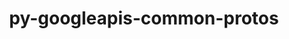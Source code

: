 ---
title: "py-googleapis-common-protos"
layout: cache
categories: [package, develop-2025-01-26]
meta: {"versions": ["1.63.0"], "compilers": ["gcc@=13.2.0"], "oss": ["ubuntu24.04"], "platforms": ["linux"], "targets": ["aarch64", "x86_64_v3"], "stacks": ["ml-linux-aarch64-cpu", "ml-linux-aarch64-cuda", "ml-linux-x86_64-cpu", "ml-linux-x86_64-cuda", "ml-linux-x86_64-rocm", "root"], "num_specs": 2, "num_specs_by_stack": {"root": 2, "ml-linux-aarch64-cpu": 1, "ml-linux-aarch64-cuda": 1, "ml-linux-x86_64-cpu": 1, "ml-linux-x86_64-cuda": 1, "ml-linux-x86_64-rocm": 1}}
spec_details: [{"hash": "ff6ju5qmqmemtopawducsigp2zb7rjbv", "compiler": "gcc@=13.2.0", "versions": ["1.63.0"], "os": "ubuntu24.04", "platform": "linux", "target": "aarch64", "variants": ["build_system=python_pip", "~grpc"], "stacks": ["root", "ml-linux-aarch64-cpu", "ml-linux-aarch64-cuda"], "size": "-", "tarball": "https://binaries.spack.io/develop-2025-01-26/build_cache/linux-ubuntu24.04-aarch64/gcc-13.2.0/py-googleapis-common-protos-1.63.0/linux-ubuntu24.04-aarch64-gcc-13.2.0-py-googleapis-common-protos-1.63.0-ff6ju5qmqmemtopawducsigp2zb7rjbv.spack"}, {"hash": "2i4cdv4bniov2ahwtmnqa5ms4gub7udy", "compiler": "gcc@=13.2.0", "versions": ["1.63.0"], "os": "ubuntu24.04", "platform": "linux", "target": "x86_64_v3", "variants": ["build_system=python_pip", "~grpc"], "stacks": ["root", "ml-linux-x86_64-cpu", "ml-linux-x86_64-cuda", "ml-linux-x86_64-rocm"], "size": "-", "tarball": "https://binaries.spack.io/develop-2025-01-26/build_cache/linux-ubuntu24.04-x86_64_v3/gcc-13.2.0/py-googleapis-common-protos-1.63.0/linux-ubuntu24.04-x86_64_v3-gcc-13.2.0-py-googleapis-common-protos-1.63.0-2i4cdv4bniov2ahwtmnqa5ms4gub7udy.spack"}]
---